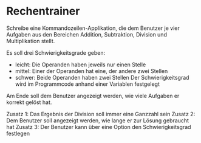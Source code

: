 # Rechentrainer

Schreibe eine Kommandozeilen-Applikation,
die dem Benutzer je vier Aufgaben aus den
Bereichen Addition, Subtraktion, Division
und Multiplikation stellt.

Es soll drei Schwierigkeitsgrade geben:

* leicht: Die Operanden haben jeweils nur einen Stelle
* mittel: Einer der Operanden hat eine, der andere zwei Stellen
* schwer: Beide Operanden haben zwei Stellen
  Der Schwierigkeitsgrad wird im Programmcode anhand einer Variablen festgelegt

Am Ende soll dem Benutzer angezeigt werden, wie viele Aufgaben er korrekt gelöst hat.

Zusatz 1: Das Ergebnis der Division soll immer eine Ganzzahl sein
Zusatz 2: Dem Benutzer soll angezeigt werden, wie lange er zur Lösung gebraucht hat
Zusatz 3: Der Benutzer kann über eine Option den Schwierigkeitsgrad festlegen
